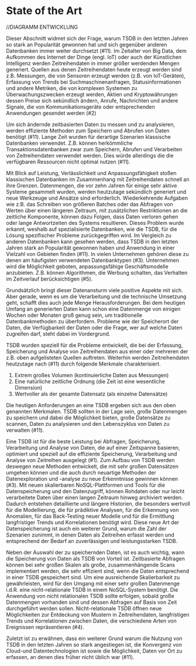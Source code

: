 # State of the Art

//DIAGRAMM ENTWICKLUNG

Dieser Abschnitt widmet sich der Frage, warum TSDB in den letzten Jahren so stark an Popularität gewonnen hat und sich gegenüber anderen Datenbanken immer weiter durchsetzt (#11).
Im Zeitalter von Big Data, dem Aufkommen des Internet der Dinge (engl. IoT) oder auch der Künstlichen Intelligenz werden Zeitreihendaten in immer größer werdenden Mengen generiert.
Quellen aus denen Zeitreihendaten heute erzeugt werden sind z.B. Messungen, die von Sensoren erzeugt werden (z.B. von IoT-Geräten), Erfassung von Trends bei Suchmaschinenanfragen, Statusinformationen und andere Metriken, die von komplexen Systemen zu Überwachungszwecken erzeugt werden, Aktien und Kryptowährungen dessen Preise sich sekündlich ändern, Anrufe, Nachrichten und andere Signale, die von Kommunikationsgeräte oder entsprechenden Anwendungen gesendet werden (#2)

Um sich ändernde zeitbasierten Daten zu messen und zu analysieren, werden effiziente Methoden zum Speichern und Abrufen von Daten benötigt (#11).
Lange Zeit wurden für derartige Szenarien klassische Datenbanken verwendet. 
Z.B. können herkömmliche Transaktionsdatenbanken zwar zum Speichern, Abrufen und Verarbeiten von Zeitreihendaten verwendet werden. Dies würde allerdings die die verfügbaren Ressourcen nicht optimal nutzen (#11).

Mit Blick auf Leistung, Verlässlichkeit und Anpassungsfähigkeit stoßen klassischen Datenbanken im Zusammenhang mit Zeitreihendaten schnell an ihre Grenzen.
Datenmengen, die vor zehn Jahren für einige sehr aktive Systeme gesammelt wurden, werden heutzutage sekündlich generiert und neue Werkzeuge und Ansätze sind erforderlich.
Wiederkehrende Aufgaben wie z.B. das Schreiben von größeren Batches oder das Abfragen von Werten über einen längeren Zeitraum, mit zusätzlichen Restriktionen an die zeitliche Komponente, können dazu Folgen, dass Daten verloren gehen oder lange Antwortzeiten des Systems resultieren.
Dieses Problem wurde erkannt, weshalb auf spezialisierte Datenbanken, wie die TSDB, für die Lösung spezifischer Probleme zurückgegriffen wird.
Im Vergleich zu anderen Datenbanken kann gesehen werden, dass TSDB in den letzten Jahren stark an Popularität gewonnen haben und Anwendung in einer Vielzahl von Gebieten finden (#11).
In vielen Unternehmen gehören diese zu denen am häufigsten verwendeten Datenbanktypen (#3). Unternehmen wird die Möglichkeit geboten, anpassungsfähige Geschäftsmodelle anzubieten. Z.B. können Algorithmen, die Werbung schalten, das Verhalten im Zeitverlauf berücksichtigen (#5).
 
Grundsätzlich bringt dieser Datenansturm viele positive Aspekte mit sich. Aber gerade, wenn es um die Verarbeitung und die technische Umsetzung geht, schafft dies auch jede Menge Herausforderungen.
Bei dem heutigen Umfang an generierten Daten kann schon eine Datenmenge von einigen Wochen oder Monaten groß genug sein, um traditionelle Datenbankmethoden zu überfordern.
Probleme wie der Speicherort der Daten, die Verfügbarkeit der Daten oder die Frage, wer auf welche Daten zugreifen darf, steht dabei im Vordergrund.


TSDB wurden speziell für die Probleme entwickelt, die bei der Erfassung, Speicherung und Analyse von Zeitreihendaten aus einer oder mehreren der z.B. oben aufgelisteten Quellen auftreten. Weiterhin werden Zeitreihendaten heutzutage nach (#11) durch folgende Merkmale charakterisiert.
 
1. 	Extrem großes Volumen (kontinuierliche Daten aus Messungen)
2. 	Eine natürliche zeitliche Ordnung (die Zeit ist eine wesentliche Dimension)
3. 	Wertvoller als der gesamte Datensatz (als einzelne Datensätze)
 
Die heutigen Anforderungen an eine TSDB ergeben sich aus den oben genannten Merkmalen. TSDB sollten in der Lage sein, große Datenmengen zu speichern und dabei die Möglichkeit bieten, große Datensätze zu scannen, Daten zu analysieren und den Lebenszyklus von Daten zu verwalten (#11).

 
Eine TSDB ist für die beste Leistung bei Abfragen, Speicherung, Verarbeitung und Analyse von Daten, die auf einer Zeitspanne basieren, optimiert und speziell auf die effiziente Speicherung, Verarbeitung und Analyse von Zeitreihen ausgelegt (#1).
Zum Aufbau von TSDB werden deswegen neue Methoden entwickelt, die mit sehr großen Datensätzen umgehen können und die auch durch neuartige Methoden der Datenexploration und -analyse zu neue Erkenntnisse gewinnen können (#3).
Mit neuen skalierbaren NoSQL-Plattformen und Tools für die Datenspeicherung und den Datenzugriff, können Rohdaten oder nur leicht verarbeitete Daten über einen langen Zeitraum hinweg archiviert werden.
Dadurch entstehen detaillierte und längere Historien, die besonders wertvoll für die Modellierung, die für prädiktive Analysen, für die Erkennung von Anomalien, für das Back-Testing neuer Modelle und für die Ermittlung langfristiger Trends und Korrelationen benötigt wird.
Diese neue Art der Datenspeicherung ist auch ein weiterer Grund, warum die Zahl der Szenarien zunimmt, in denen Daten als Zeitreihen erfasst werden und entsprechend der Bedarf an zuverlässigen und leistungsstarken TSDB.
 
Neben der Auswahl der zu speichernden Daten, ist es auch wichtig, wann die Speicherung von Daten als TSDB von Vorteil ist.
Zeitbasierte Abfragen können bei sehr großen Skalen als große, zusammenhängende Scans implementiert werden, die sehr effizient sind, wenn die Daten entsprechend in einer TSDB gespeichert sind.
Um eine ausreichende Skalierbarkeit zu gewährleisten, wird für den Umgang mit einer sehr großen Datenmenge i.d.R. eine nicht-relationale TSDB in einem NoSQL-System benötigt. 
Die Anwendung von nicht relationalen TSDB sollte erfolgen, sobald große Datenmengen vorhanden sind und dessen Abfragen auf Basis von Zeit durchgeführt werden sollen.
Nicht-relationale TSDB öffnen neue Möglichkeiten zur Entdeckung von Mustern in Zeitreihendaten, langfristigen Trends und Korrelationen zwischen Daten, die verschiedene Arten von Ereignissen repräsentieren (#4).

Zuletzt ist zu erwähnen, dass ein weiterer Grund warum die Nutzung von TSDB in den letzten Jahren so stark angestiegen ist, die Konvergenz von Cloud-und Datentechnologien ist sowie die Möglichkeit, Daten vor Ort zu erfassen, an denen dies früher nicht üblich war (#11).


